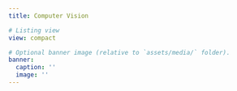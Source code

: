 ```yaml
---
title: Computer Vision

# Listing view
view: compact

# Optional banner image (relative to `assets/media/` folder).
banner:
  caption: ''
  image: ''
---
```

